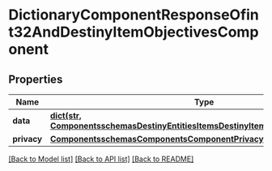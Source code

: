 # DictionaryComponentResponseOfint32AndDestinyItemObjectivesComponent

## Properties
Name | Type | Description | Notes
------------ | ------------- | ------------- | -------------
**data** | [**dict(str, ComponentsschemasDestinyEntitiesItemsDestinyItemObjectivesComponent)**](ComponentsschemasDestinyEntitiesItemsDestinyItemObjectivesComponent.md) |  | [optional] 
**privacy** | [**ComponentsschemasComponentsComponentPrivacySetting**](ComponentsschemasComponentsComponentPrivacySetting.md) |  | [optional] 

[[Back to Model list]](../README.md#documentation-for-models) [[Back to API list]](../README.md#documentation-for-api-endpoints) [[Back to README]](../README.md)


